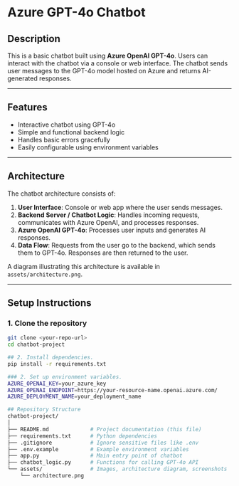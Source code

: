 
# Azure GPT-4o Chatbot

## Description
This is a basic chatbot built using **Azure OpenAI GPT-4o**. Users can interact with the chatbot via a console or web interface. The chatbot sends user messages to the GPT-4o model hosted on Azure and returns AI-generated responses.

---

## Features
- Interactive chatbot using GPT-4o
- Simple and functional backend logic
- Handles basic errors gracefully
- Easily configurable using environment variables

---

## Architecture
The chatbot architecture consists of:

1. **User Interface**: Console or web app where the user sends messages.
2. **Backend Server / Chatbot Logic**: Handles incoming requests, communicates with Azure OpenAI, and processes responses.
3. **Azure OpenAI GPT-4o**: Processes user inputs and generates AI responses.
4. **Data Flow**: Requests from the user go to the backend, which sends them to GPT-4o. Responses are then returned to the user.

A diagram illustrating this architecture is available in `assets/architecture.png`.

---

## Setup Instructions

### 1. Clone the repository
```bash
git clone <your-repo-url>
cd chatbot-project

## 2. Install dependencies.
pip install -r requirements.txt

### 2. Set up environment variables. 
AZURE_OPENAI_KEY=your_azure_key
AZURE_OPENAI_ENDPOINT=https://your-resource-name.openai.azure.com/
AZURE_DEPLOYMENT_NAME=your_deployment_name

## Repository Structure
chatbot-project/
│
├── README.md             # Project documentation (this file)
├── requirements.txt      # Python dependencies
├── .gitignore            # Ignore sensitive files like .env
├── .env.example          # Example environment variables
├── app.py                # Main entry point of chatbot
├── chatbot_logic.py      # Functions for calling GPT-4o API
└── assets/               # Images, architecture diagram, screenshots
    └── architecture.png


